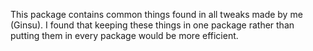 This package contains common things found in all tweaks made by me (Ginsu). I found that keeping these things in one package rather than putting them in every package would be more efficient.
